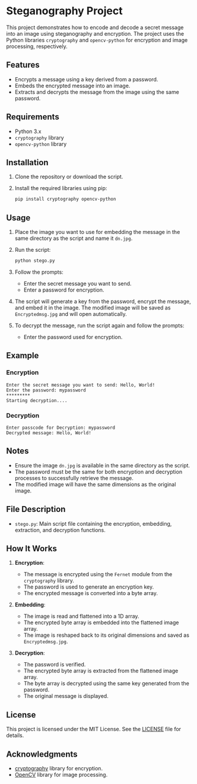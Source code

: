 # Steganography Project

This project demonstrates how to encode and decode a secret message into an image using steganography and encryption. The project uses the Python libraries `cryptography` and `opencv-python` for encryption and image processing, respectively.

## Features

- Encrypts a message using a key derived from a password.
- Embeds the encrypted message into an image.
- Extracts and decrypts the message from the image using the same password.

## Requirements

- Python 3.x
- `cryptography` library
- `opencv-python` library

## Installation

1. Clone the repository or download the script.
2. Install the required libraries using pip:

   ```bash
   pip install cryptography opencv-python
   ```

## Usage

1. Place the image you want to use for embedding the message in the same directory as the script and name it `dn.jpg`.

2. Run the script:

   ```bash
   python stego.py
   ```

3. Follow the prompts:

   - Enter the secret message you want to send.
   - Enter a password for encryption.

4. The script will generate a key from the password, encrypt the message, and embed it in the image. The modified image will be saved as `Encryptedmsg.jpg` and will open automatically.

5. To decrypt the message, run the script again and follow the prompts:

   - Enter the password used for encryption.

## Example

### Encryption

```
Enter the secret message you want to send: Hello, World!
Enter the password: mypassword
*********
Starting decryption....
```

### Decryption

```
Enter passcode for Decryption: mypassword
Decrypted message: Hello, World!
```

## Notes

- Ensure the image `dn.jpg` is available in the same directory as the script.
- The password must be the same for both encryption and decryption processes to successfully retrieve the message.
- The modified image will have the same dimensions as the original image.

## File Description

- `stego.py`: Main script file containing the encryption, embedding, extraction, and decryption functions.

## How It Works

1. **Encryption**:
   - The message is encrypted using the `Fernet` module from the `cryptography` library.
   - The password is used to generate an encryption key.
   - The encrypted message is converted into a byte array.

2. **Embedding**:
   - The image is read and flattened into a 1D array.
   - The encrypted byte array is embedded into the flattened image array.
   - The image is reshaped back to its original dimensions and saved as `Encryptedmsg.jpg`.

3. **Decryption**:
   - The password is verified.
   - The encrypted byte array is extracted from the flattened image array.
   - The byte array is decrypted using the same key generated from the password.
   - The original message is displayed.

## License

This project is licensed under the MIT License. See the [LICENSE](LICENSE) file for details.

## Acknowledgments

- [cryptography](https://cryptography.io/en/latest/) library for encryption.
- [OpenCV](https://opencv.org/) library for image processing.
